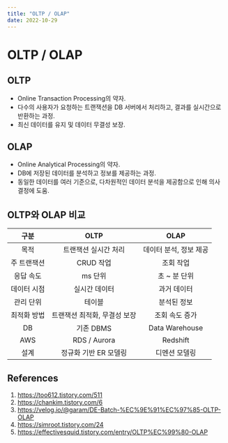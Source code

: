 ```yaml
---
title: "OLTP / OLAP"
date: 2022-10-29
---
```


# OLTP / OLAP

## OLTP

- Online Transaction Processing의 약자.
- 다수의 사용자가 요청하는 트랜잭션을 DB 서버에서 처리하고, 결과를 실시간으로 반환하는 과정.
- 최신 데이터를 유지 및 데이터 무결성 보장.

## OLAP

- Online Analytical Processing의 약자.
- DB에 저장된 데이터를 분석하고 정보를 제공하는 과정.
- 동일한 데이터를 여러 기준으로, 다차원적인 데이터 분석을 제공함으로 인해 의사 결정에 도움.

## OLTP와 OLAP 비교

|    구분     |             OLTP             |          OLAP          |
| :---------: | :--------------------------: | :--------------------: |
|    목적     |     트랜잭션 실시간 처리     | 데이터 분석, 정보 제공 |
| 주 트랜잭션 |          CRUD 작업           |       조회 작업        |
|  응답 속도  |           ms 단위            |      초 ~ 분 단위      |
| 데이터 시점 |        실시간 데이터         |      과거 데이터       |
|  관리 단위  |            테이블            |      분석된 정보       |
| 최적화 방법 | 트랜잭션 최적화, 무결성 보장 |     조회 속도 증가     |
|     DB      |          기존 DBMS           |     Data Warehouse     |
|     AWS     |         RDS / Aurora         |        Redshift        |
|    설계     |    정규화 기반 ER 모델링     |     디멘션 모델링      |

## References

1. https://too612.tistory.com/511
2. https://chankim.tistory.com/6
3. https://velog.io/@garam/DE-Batch-%EC%9E%91%EC%97%85-OLTP-OLAP
4. https://simroot.tistory.com/24
5. https://effectivesquid.tistory.com/entry/OLTP%EC%99%80-OLAP
